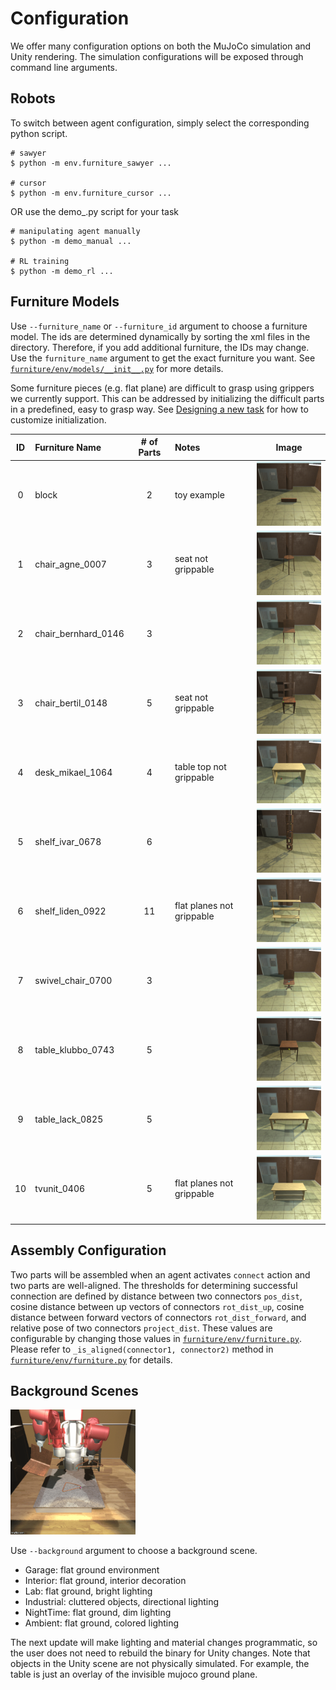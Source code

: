 # Configuration

We offer many configuration options on both the MuJoCo simulation and Unity rendering. The simulation configurations will be exposed through command line arguments.

## Robots
To switch between agent configuration, simply select the corresponding python script.
```
# sawyer
$ python -m env.furniture_sawyer ...

# cursor
$ python -m env.furniture_cursor ...
```
OR use the demo_<task>.py script for your task
  ```
# manipulating agent manually
$ python -m demo_manual ...

# RL training
$ python -m demo_rl ...
```

## Furniture Models
Use `--furniture_name` or `--furniture_id` argument to choose a furniture model. The ids are determined dynamically by sorting the xml files in the directory. Therefore, if you add additional furniture, the IDs may change. Use the `furniture_name` argument to get the exact furniture you want. See [`furniture/env/models/__init__.py`](../env/models/__init__.py) for more details.

Some furniture pieces (e.g. flat plane) are difficult to grasp using grippers we currently support.
This can be addressed by initializing the difficult parts in a predefined, easy to grasp way. See
[Designing a new task](creating_task.md) for how to customize initialization.

|ID|Furniture Name 		 |# of Parts| Notes      			      | Image                                                     |
| :---:| :---         		 |     :---:|      :--- 			      | :---:											                                |
|0     |block   					 |2  			  |toy example	|<img src="img/env/block.png" width="150">              |
|1     |chair_agne_0007     |3  			  |seat not grippable 	  |<img src="img/env/chair_agne_007.png" width="150">     |
|2		 |chair_bernhard_0146|3  			  |						            |<img src="img/env/chair_bernhard_0146.png" width="150">|
|3		 |chair_bertil_0148  |5        |seat not grippable |<img src="img/env/chair_bertil_0148.png" width="150">	|
|4		 |desk_mikael_1064   |4  			  |table top not grippable|<img src="img/env/desk_mikael_1064.png" width="150">   |
|5		 |shelf_ivar_0678    |6  			  |   				          	|<img src="img/env/shelf_ivar_0678.png" width="150">    |
|6		 |shelf_liden_0922   |11  			|flat planes not grippable   	|<img src="img/env/shelf_liden_0922.png" width="150">   |
|7		 |swivel_chair_0700  |3  			  |    					          |<img src="img/env/swivel_chair_0700.png" width="150">  |
|8		 |table_klubbo_0743  |5  			  |             					|<img src="img/env/table_klubbo_0743.png" width="150">  |
|9		 |table_lack_0825    |5  			  |              				  |<img src="img/env/table_lack_0825.png" width="150">    |
|10	   |tvunit_0406   		 |5 			  |flat planes not grippable|<img src="img/env/tvunit_0406.png" width="150">        |


## Assembly Configuration
Two parts will be assembled when an agent activates `connect` action and two parts are well-aligned.
The thresholds for determining successful connection are defined by distance between two connectors `pos_dist`, cosine distance between up vectors of connectors `rot_dist_up`, cosine distance between forward vectors of connectors `rot_dist_forward`, and relative pose of two connectors `project_dist`. These values are configurable by changing those values in [`furniture/env/furniture.py`](../env/furniture.py). Please refer to `_is_aligned(connector1, connector2)` method in [`furniture/env/furniture.py`](../env/furniture.py) for details.

## Background Scenes

<img src="img/env/allenv.gif" width="200">

Use `--background` argument to choose a background scene.

- Garage: flat ground environment
- Interior: flat ground, interior decoration
- Lab: flat ground, bright lighting
- Industrial: cluttered objects, directional lighting
- NightTime: flat ground, dim lighting
- Ambient: flat ground, colored lighting

The next update will make lighting and material changes programmatic, so the user does not need to rebuild the binary for Unity changes.
Note that objects in the Unity scene are not physically simulated. For example, the table is just an overlay of the invisible mujoco ground plane.


